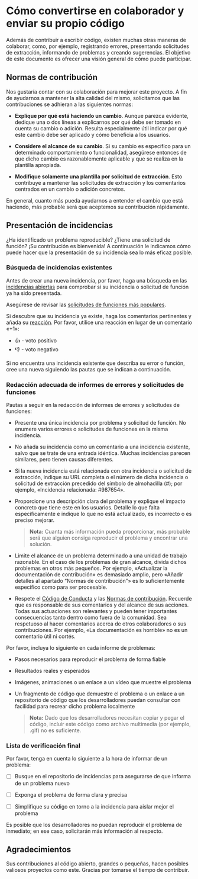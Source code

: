 # Cómo convertirse en colaborador y enviar su propio código

Además de contribuir a escribir código, existen muchas otras maneras de colaborar, como, por ejemplo, registrando errores, presentando solicitudes de extracción, informando de problemas y creando sugerencias. El objetivo de este documento es ofrecer una visión general de cómo puede participar.

## Normas de contribución

Nos gustaría contar con su colaboración para mejorar este proyecto. A fin de ayudarnos a mantener la alta calidad del mismo, solicitamos que las contribuciones se adhieran a las siguientes normas:

- **Explique por qué está haciendo un cambio**. Aunque parezca evidente, dedique una o dos líneas a explicarnos por qué debe ser tomado en cuenta su cambio o adición. Resulta especialmente útil indicar por qué este cambio debe ser aplicado y cómo beneficia a los usuarios.

- **Considere el alcance de su cambio**. Si su cambio es específico para un determinado comportamiento o funcionalidad, asegúrese entonces de que dicho cambio es razonablemente aplicable y que se realiza en la plantilla apropiada.

- **Modifique solamente una plantilla por solicitud de extracción**. Esto contribuye a mantener las solicitudes de extracción y los comentarios centrados en un cambio o adición concretos.

En general, cuanto más pueda ayudarnos a entender el cambio que está haciendo, más probable será que aceptemos su contribución rápidamente.

## Presentación de incidencias

¿Ha identificado un problema reproducible? ¿Tiene una solicitud de función? ¡Su contribución es bienvenida! A continuación le indicamos cómo puede hacer que la presentación de su incidencia sea lo más eficaz posible.

### Búsqueda de incidencias existentes

Antes de crear una nueva incidencia, por favor, haga una búsqueda en las [incidencias abiertas](https://github.com/alejimdro/tests/issues?utf8=✓&q=is%3Aissue+is%3Aopen+) para comprobar si su incidencia o solicitud de función ya ha sido presentada.

Asegúrese de revisar las [solicitudes de funciones más populares](https://github.com/alejimdro/tests/issues?utf8=✓&q=is%3Aissue+is%3Aopen+label%3Aenhancement+sort%3Areactions-%2B1-desc+).

Si descubre que su incidencia ya existe, haga los comentarios pertinentes y añada su [reacción](https://github.blog/2016-03-10-add-reactions-to-pull-requests-issues-and-comments). Por favor, utilice una reacción en lugar de un comentario «+1»:

* 👍 - voto positivo
* 👎 - voto negativo

Si no encuentra una incidencia existente que describa su error o función, cree una nueva siguiendo las pautas que se indican a continuación.

### Redacción adecuada de informes de errores y solicitudes de funciones

Pautas a seguir en la redacción de informes de errores y solicitudes de funciones:

* Presente una única incidencia por problema y solicitud de función. No enumere varios errores o solicitudes de funciones en la misma incidencia.

* No añada su incidencia como un comentario a una incidencia existente, salvo que se trate de una entrada idéntica. Muchas incidencias parecen similares, pero tienen causas diferentes.

* Si la nueva incidencia está relacionada con otra incidencia o solicitud de extracción, indique su URL completa o el número de dicha incidencia o solicitud de extracción precedido del símbolo de almohadilla (#); por ejemplo, «Incidencia relacionada: #987654».

* Proporcione una descripción clara del problema y explique el impacto concreto que tiene este en los usuarios. Detalle lo que falta específicamente e indique lo que no está actualizado, es incorrecto o es preciso mejorar.

  > **Nota:** Cuanta más información pueda proporcionar, más probable será que alguien consiga reproducir el problema y encontrar una solución.

* Limite el alcance de un problema determinado a una unidad de trabajo razonable. En el caso de los problemas de gran alcance, divida dichos problemas en otros más pequeños. Por ejemplo, «Actualizar la documentación de contribución» es demasiado amplio, pero «Añadir detalles al apartado “Normas de contribución”» es lo suficientemente específico como para ser procesable.

* Respete el [Código de Conducta](./CODE_OF_CONDUCT.md) y las [Normas de contribución](./CONTRIBUTING.md). Recuerde que es responsable de sus comentarios y del alcance de sus acciones. Todas sus actuaciones son relevantes y pueden tener importantes consecuencias tanto dentro como fuera de la comunidad. Sea respetuoso al hacer comentarios acerca de otros colaboradores o sus contribuciones. Por ejemplo, «La documentación es horrible» no es un comentario útil ni cortés.

Por favor, incluya lo siguiente en cada informe de problemas:

* Pasos necesarios para reproducir el problema de forma fiable

* Resultados reales y esperados

* Imágenes, animaciones o un enlace a un vídeo que muestre el problema

* Un fragmento de código que demuestre el problema o un enlace a un repositorio de código que los desarrolladores puedan consultar con facilidad para recrear dicho problema localmente

  > **Nota:** Dado que los desarrolladores necesitan copiar y pegar el código, incluir este código como archivo multimedia (por ejemplo, .gif) no es suficiente.

### Lista de verificación final

Por favor, tenga en cuenta lo siguiente a la hora de informar de un problema:

* [ ] Busque en el repositorio de incidencias para asegurarse de que informa de un problema nuevo

* [ ] Exponga el problema de forma clara y precisa

* [ ] Simplifique su código en torno a la incidencia para aislar mejor el problema

Es posible que los desarrolladores no puedan reproducir el problema de inmediato; en ese caso, solicitarán más información al respecto.

## Agradecimientos

Sus contribuciones al código abierto, grandes o pequeñas, hacen posibles valiosos proyectos como este. Gracias por tomarse el tiempo de contribuir.
